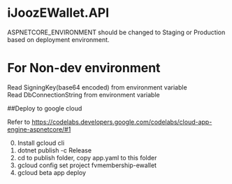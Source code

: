 # iJoozEWallet.API
 ASPNETCORE_ENVIRONMENT should be changed to Staging or Production based on deployment environment.
# For Non-dev environment
  Read SigningKey(base64 encoded) from environment variable 
  <br/>Read DbConnectionString from environment variable
  
  
##Deploy to google cloud

Refer to https://codelabs.developers.google.com/codelabs/cloud-app-engine-aspnetcore/#1

0. Install gcloud cli
1. dotnet publish -c Release
2. cd to publish folder, copy app.yaml to this folder
3. gcloud config set project fvmembership-ewallet
4. gcloud beta app deploy
